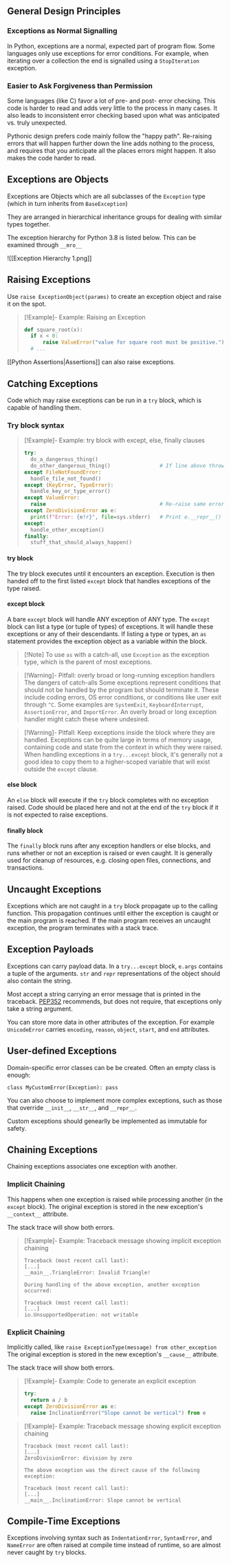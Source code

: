 
## General Design Principles
### Exceptions as Normal Signalling
In Python, exceptions are a normal, expected part of program flow. Some languages only use exceptions for error conditions. For example, when iterating over a collection the end is signalled using a `StopIteration` exception.

### Easier to Ask Forgiveness than Permission
Some languages (like C) favor a lot of pre- and post- error checking. This code is harder to read and adds very little to the process in many cases. It also leads to inconsistent error checking based upon what was anticipated vs. truly unexpected.

Pythonic design prefers code mainly follow the "happy path". Re-raising errors that will happen further down the line adds nothing to the process, and requires that you anticipate all the places errors might happen. It also makes the code harder to read.

## Exceptions are Objects
Exceptions are Objects which are all subclasses of the `Exception` type (which in turn inherits from `BaseException`)

They are arranged in hierarchical inheritance groups for dealing with similar types together.

The exception hierarchy for Python 3.8 is listed below. This can be examined through `__mro__`

![[Exception Hierarchy 1.png]]

## Raising Exceptions
Use `raise ExceptionObject(params)` to create an exception object and raise it on the spot.
> [!Example]- Example: Raising an Exception
> ```python
> def square_root(x):
> 	if x < 0:
> 		raise ValueError("value for square root must be positive.")
> 	# ...
> ```

[[Python Assertions|Assertions]] can also raise exceptions.

## Catching Exceptions
Code which may raise exceptions can be run in a `try` block, which is capable of handling them.

### Try block syntax
> [!Example]- Example: try block with except, else, finally clauses
> ```python
> try:
> 	do_a_dangerous_thing()
> 	do_other_dangerous_thing()                # If line above throws an error, we never get here
> except FileNotFoundError:
> 	handle_file_not_found()
> except (KeyError, TypeError):
> 	handle_key_or_type_error()
> except ValueError:
> 	raise                                     # Re-raise same error.
> except ZeroDivisionError as e:
> 	print(f"Error: {e!r}", file=sys.stderr)   # Print e.__repr__() to stderr
> except:
> 	handle_other_exception()
> finally:
> 	stuff_that_should_always_happen()
> ```

#### try block
The try block executes until it encounters an exception.
Execution is then handed off to the first listed `except` block that handles exceptions of the type raised.

#### except block
A bare `except` block will handle ANY exception of ANY type.
The `except` block can list a type (or tuple of types) of exceptions. It will handle these exceptions or any of their descendants.
If listing a type or types, an `as` statement provides the exception object as a variable within the block.

> [!Note] To use `as` with a catch-all, use `Exception` as the exception type, which is the parent of most exceptions.

> [!Warning]- Pitfall: overly broad or long-running exception handlers
> The dangers of catch-alls
> Some exceptions represent conditions that should not be handled by the program but should terminate it. 
> These include coding errors, OS error conditions, or conditions like user exit through `^C`.
> Some examples are `SystemExit`, `KeyboardInterrupt`, `AssertionError`, and `ImportError`.
> An overly broad or long exception handler might catch these where undesired. 

> [!Warning]- Pitfall: Keep exceptions inside the block where they are handled.
> Exceptions can be quite large in terms of memory usage, containing code and state from the context in which they were raised. When handling exceptions in a `try...except` block, it's generally not a good idea to copy them to a higher-scoped variable that will exist outside the `except` clause.

#### else block
An `else` block will execute if the `try` block completes with no exception raised.
Code should be placed here and not at the end of the `try` block if it is not expected to raise exceptions.

#### finally block
The `finally` block runs after any exception handlers or else blocks, and runs whether or not an exception is raised or even caught.
It is generally used for cleanup of resources, e.g. closing open files, connections, and transactions.

## Uncaught Exceptions
Exceptions which are not caught in a `try` block propagate up to the calling function. 
This propagation continues until either the exception is caught or the main program is reached.
If the main program receives an uncaught exception, the program terminates with a stack trace.

## Exception Payloads
Exceptions can carry payload data.
In a `try...except` block, `e.args` contains a tuple of the arguments.
`str` and `repr` representations of the object should also contain the string.

Most accept a string carrying an error message that is printed in the traceback.
[PEP352](https://peps.python.org/pep-0352/) recommends, but does not require, that exceptions only take a string argument.

You can store more data in other attributes of the exception.
For example `UnicodeError` carries `encoding`, `reason`, `object`, `start`, and `end` attributes.

## User-defined Exceptions
Domain-specific error classes can be be created. Often an empty class is enough:

`class MyCustomError(Exception): pass`

You can also choose to implement more complex exceptions, such as those that override `__init__`, `__str__`, and `__repr__`.

Custom exceptions should genearlly be implemented as immutable for safety.

## Chaining Exceptions
Chaining exceptions associates one exception with another.

### Implicit Chaining
This happens when one exception is raised while processing another (in the `except` block).
The original exception is stored in the new exception's `__context__` attribute.

The stack trace will show both errors.
> [!Example]- Example: Traceback message showing implicit exception chaining
> ```
> Traceback (most recent call last):
> [...]
> __main__.TriangleError: Invalid Triangle!
> 
> During handling of the above exception, another exception occurred:
> 
> Traceback (most recent call last):
> [...]
> io.UnsupportedOperation: not writable
> ```

### Explicit Chaining
Implicitly called, like `raise ExceptionType(message) from other_exception`
The original exception is stored in the new exception's `__cause__` attribute.

The stack trace will show both errors.
> [!Example]- Example: Code to generate an explicit exception
> ```python
> try:
> 	return a / b
> except ZeroDivisionError as e:
> 	raise InclinationError("Slope cannot be vertical") from e
> ```

> [!Example]- Example: Traceback message showing explicit exception chaining
> ```
> Traceback (most recent call last):
> [...]
> ZeroDivisionError: division by zero
> 
> The above exception was the direct cause of the following exception:
> 
> Traceback (most recent call last):
> [...]
> __main__.InclinationError: Slope cannot be vertical
> ```

## Compile-Time Exceptions
Exceptions involving syntax such as `IndentationError`, `SyntaxError`, and `NameError` are often raised at compile time instead of runtime, so are almost never caught by `try` blocks.

